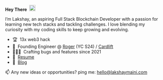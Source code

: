 **Hey There** &nbsp;<img src="https://media.giphy.com/media/hvRJCLFzcasrR4ia7z/giphy.gif" width="20px" height="20px"/>

I’m Lakshay, an aspiring Full Stack Blockchain Developer with a passion for learning new tech stacks and tackling challenges. I love blending my curiosity with my coding skills to keep growing and evolving.

- 🏆  &nbsp;13x web3 hack
- 🚀  &nbsp;Founding Engineer @ [Roger](https://hireroger.com) (YC S24) / [Cardlift](https://withcardlift.com/)
- 🧑🏽‍💻  &nbsp;Crafting bugs and features since 2021
- 📃  &nbsp;[Resume](https://resume.lakshaymaini.com)
- 💬  &nbsp;[Blog](https://blog.lakshaymaini.com)

📫 Any new ideas or opportunities? ping me: hello@lakshaymaini.com
